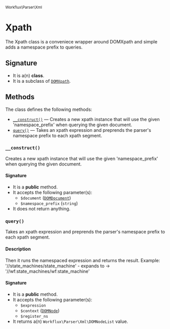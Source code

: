 <small>Workflux\Parser\Xml</small>

Xpath
=====

The Xpath class is a conveniece wrapper around DOMXpath and simple adds a namespace prefix to queries.

Signature
---------

- It is a(n) **class**.
- It is a subclass of [`DOMXpath`](http://php.net/class.DOMXpath).

Methods
-------

The class defines the following methods:

- [`__construct()`](#__construct) &mdash; Creates a new xpath instance that will use the given &#039;namespace_prefix&#039; when querying the given document.
- [`query()`](#query) &mdash; Takes an xpath expression and preprends the parser&#039;s namespace prefix to each xpath segment.

### `__construct()` <a name="__construct"></a>

Creates a new xpath instance that will use the given &#039;namespace_prefix&#039; when querying the given document.

#### Signature

- It is a **public** method.
- It accepts the following parameter(s):
    - `$document` ([`DOMDocument`](http://php.net/class.DOMDocument))
    - `$namespace_prefix` (`string`)
- It does not return anything.

### `query()` <a name="query"></a>

Takes an xpath expression and preprends the parser&#039;s namespace prefix to each xpath segment.

#### Description

Then it runs the namespaced expression and returns the result.
Example: &#039;//state_machines/state_machine&#039; - expands to -&gt; &#039;//wf:state_machines/wf:state_machine&#039;

#### Signature

- It is a **public** method.
- It accepts the following parameter(s):
    - `$expression`
    - `$context` ([`DOMNode`](http://php.net/class.DOMNode))
    - `$register_ns`
- It returns a(n) `Workflux\Parser\Xml\DOMNodeList` value.

